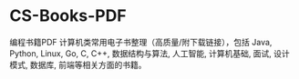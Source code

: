 # CS-Books-PDF
编程书籍PDF 计算机类常用电子书整理（高质量/附下载链接），包括 Java, Python, Linux, Go, C, C++, 数据结构与算法, 人工智能, 计算机基础, 面试, 设计模式, 数据库, 前端等相关方面的书籍。
